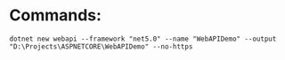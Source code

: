 # Commands:
`dotnet new webapi --framework "net5.0" --name "WebAPIDemo" --output "D:\Projects\ASPNETCORE\WebAPIDemo" --no-https`
